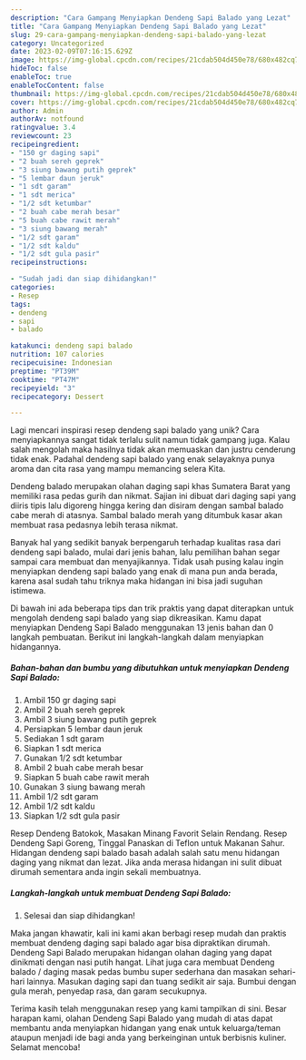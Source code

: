 ```yaml
---
description: "Cara Gampang Menyiapkan Dendeng Sapi Balado yang Lezat"
title: "Cara Gampang Menyiapkan Dendeng Sapi Balado yang Lezat"
slug: 29-cara-gampang-menyiapkan-dendeng-sapi-balado-yang-lezat
category: Uncategorized
date: 2023-02-09T07:16:15.629Z
image: https://img-global.cpcdn.com/recipes/21cdab504d450e78/680x482cq70/dendeng-sapi-balado-foto-resep-utama.jpg
hideToc: false
enableToc: true
enableTocContent: false
thumbnail: https://img-global.cpcdn.com/recipes/21cdab504d450e78/680x482cq70/dendeng-sapi-balado-foto-resep-utama.jpg
cover: https://img-global.cpcdn.com/recipes/21cdab504d450e78/680x482cq70/dendeng-sapi-balado-foto-resep-utama.jpg
author: Admin
authorAv: notfound
ratingvalue: 3.4
reviewcount: 23
recipeingredient:
- "150 gr daging sapi"
- "2 buah sereh geprek"
- "3 siung bawang putih geprek"
- "5 lembar daun jeruk"
- "1 sdt garam"
- "1 sdt merica"
- "1/2 sdt ketumbar"
- "2 buah cabe merah besar"
- "5 buah cabe rawit merah"
- "3 siung bawang merah"
- "1/2 sdt garam"
- "1/2 sdt kaldu"
- "1/2 sdt gula pasir"
recipeinstructions:

- "Sudah jadi dan siap dihidangkan!"
categories:
- Resep
tags:
- dendeng
- sapi
- balado

katakunci: dendeng sapi balado 
nutrition: 107 calories
recipecuisine: Indonesian
preptime: "PT39M"
cooktime: "PT47M"
recipeyield: "3"
recipecategory: Dessert

---
```





Lagi mencari inspirasi resep dendeng sapi balado yang unik? Cara menyiapkannya sangat tidak terlalu sulit namun tidak gampang juga. Kalau salah mengolah maka hasilnya tidak akan memuaskan dan justru cenderung tidak enak. Padahal dendeng sapi balado yang enak selayaknya punya aroma dan cita rasa yang mampu memancing selera Kita.





Dendeng balado merupakan olahan daging sapi khas Sumatera Barat yang memiliki rasa pedas gurih dan nikmat. Sajian ini dibuat dari daging sapi yang diiris tipis lalu digoreng hingga kering dan disiram dengan sambal balado cabe merah di atasnya. Sambal balado merah yang ditumbuk kasar akan membuat rasa pedasnya lebih terasa nikmat.

Banyak hal yang sedikit banyak berpengaruh terhadap kualitas rasa dari dendeng sapi balado, mulai dari jenis bahan, lalu pemilihan bahan segar sampai cara membuat dan menyajikannya. Tidak usah pusing kalau ingin menyiapkan dendeng sapi balado yang enak di mana pun anda berada, karena asal sudah tahu triknya maka hidangan ini bisa jadi suguhan istimewa.






Di bawah ini ada beberapa tips dan trik praktis yang dapat diterapkan untuk mengolah dendeng sapi balado yang siap dikreasikan. Kamu dapat menyiapkan Dendeng Sapi Balado menggunakan 13 jenis bahan dan 0 langkah pembuatan. Berikut ini langkah-langkah dalam menyiapkan hidangannya.

<!--inarticleads1-->

##### Bahan-bahan dan bumbu yang dibutuhkan untuk menyiapkan Dendeng Sapi Balado:

1. Ambil 150 gr daging sapi
1. Ambil 2 buah sereh geprek
1. Ambil 3 siung bawang putih geprek
1. Persiapkan 5 lembar daun jeruk
1. Sediakan 1 sdt garam
1. Siapkan 1 sdt merica
1. Gunakan 1/2 sdt ketumbar
1. Ambil 2 buah cabe merah besar
1. Siapkan 5 buah cabe rawit merah
1. Gunakan 3 siung bawang merah
1. Ambil 1/2 sdt garam
1. Ambil 1/2 sdt kaldu
1. Siapkan 1/2 sdt gula pasir


Resep Dendeng Batokok, Masakan Minang Favorit Selain Rendang. Resep Dendeng Sapi Goreng, Tinggal Panaskan di Teflon untuk Makanan Sahur. Hidangan dendeng sapi balado basah adalah salah satu menu hidangan daging yang nikmat dan lezat. Jika anda merasa hidangan ini sulit dibuat dirumah sementara anda ingin sekali membuatnya. 

<!--inarticleads2-->

##### Langkah-langkah untuk membuat Dendeng Sapi Balado:


1. Selesai dan siap dihidangkan!

Maka jangan khawatir, kali ini kami akan berbagi resep mudah dan praktis membuat dendeng daging sapi balado agar bisa dipraktikan dirumah. Dendeng Sapi Balado merupakan hidangan olahan daging yang dapat dinikmati dengan nasi putih hangat. Lihat juga cara membuat Dendeng balado / daging masak pedas bumbu super sederhana dan masakan sehari-hari lainnya. Masukan daging sapi dan tuang sedikit air saja. Bumbui dengan gula merah, penyedap rasa, dan garam secukupnya. 

Terima kasih telah menggunakan resep yang kami tampilkan di sini. Besar harapan kami, olahan Dendeng Sapi Balado yang mudah di atas dapat membantu anda menyiapkan hidangan yang enak untuk keluarga/teman ataupun menjadi ide bagi anda yang berkeinginan untuk berbisnis kuliner. Selamat mencoba!
